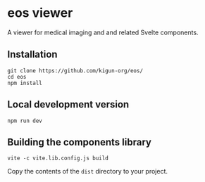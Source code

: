 # eos viewer

A viewer for medical imaging and
and related Svelte components.

## Installation

```
git clone https://github.com/kigun-org/eos/
cd eos
npm install
```

## Local development version

```
npm run dev
```

## Building the components library

```
vite -c vite.lib.config.js build 
```

Copy the contents of the `dist` directory to your project.
